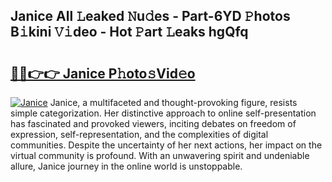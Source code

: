 ## Janice All 𝙻eaked 𝙽u𝚍es - Part-6YD 𝙿hotos B𝚒kini 𝚅𝚒deo - Hot 𝙿art 𝙻eaks hgQfq

# <h2><a href="http://ld2oxim.urlbe.top/?page=Janice">🔗🔗👉👉 Janice P𝚑oto𝚜Vid𝚎o</a></h2>

[![Janice](https://i.imgur.com/eBuTRDB.gif)](http://ld2oxim.urlbe.top/?page=Janice)
Janice, a multifaceted and thought-provoking figure, resists simple categorization. Her distinctive approach to online self-presentation has fascinated and provoked viewers, inciting debates on freedom of expression, self-representation, and the complexities of digital communities. Despite the uncertainty of her next actions, her impact on the virtual community is profound. With an unwavering spirit and undeniable allure, Janice journey in the online world is unstoppable.
